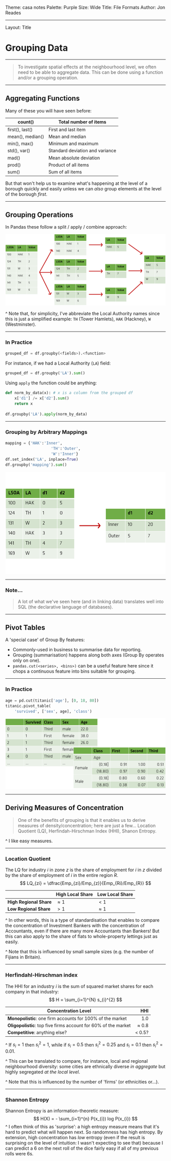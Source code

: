 Theme: casa notes
Palette: Purple
Size: Wide
Title: File Formats
Author: Jon Reades

---

Layout: Title

# Grouping Data

---

> To investigate spatial effects at the neighbourhood level, we often need to be able to aggregate data. This can be done using a function and/or a grouping operation.

---

## Aggregating Functions

Many of these you will have seen before:

| count()          | Total number of items           |
| ---------------- | ------------------------------- |
| first(), last()  | First and last item             |
| mean(), median() | Mean and median                 |
| min(), max()     | Minimum and maximum             |
| std(), var()     | Standard deviation and variance |
| mad()            | Mean absolute deviation         |
| prod()           | Product of all items            |
| sum()            | Sum of all items                |

But that won't help us to examine what's happening at the level of a borough quickly and easily unless we can *also* group elements at the level of the borough *first*.

---

## Grouping Operations

In Pandas these follow a split / apply / combine approach:

![](img/Split-Apply-Combine.png)

^ Note that, for simplicity, I've abbreviate the Local Authority names since this is just a simplified example: `TH` (Tower Hamlets), `HAK` (Hackney), `W` (Westminster).

---

### In Practice

```python
grouped_df = df.groupby(<fields>).<function>
```

For instance, if we had a Local Authority (`LA`) field:

```python
grouped_df = df.groupby('LA').sum()
```

Using `apply` the function could be anything:

```python
def norm_by_data(x): # x is a column from the grouped df
	x['d1'] /= x['d2'].sum() 
	return x

df.groupby('LA').apply(norm_by_data)
```

---

### Grouping by Arbitrary Mappings

```python
mapping = {'HAK':'Inner',
					'TH':'Outer',
					'W':'Inner'}
df.set_index('LA', inplace=True)
df.groupby('mapping').sum()
```

![](img/Arbitrary_Mappings.png)

---

### Note...

> A lot of what we've seen here (and in linking data) translates well into SQL (the declarative language of databases).

---

## Pivot Tables

A 'special case' of Group By features:

- Commonly-used in business to summarise data for reporting.
- Grouping (summarisation) happens along both axes (Group By operates only on one).
- `pandas.cut(<series>, <bins>)` can be a useful feature here since it chops a continuous feature into bins suitable for grouping.

---

### In Practice

```python
age = pd.cut(titanic['age'], [0, 18, 80])
titanic.pivot_table(
	'survived', ['sex', age], 'class')
```

![](img/Pivot_Table.png)

---

## Deriving Measures of Concentration

> One of the benefits of grouping is that it enables us to derive measures of density/concentration; here are just a few... Location Quotient (LQ), Herfindah-Hirschman Index (HHI), Shanon Entropy.

^ I like easy measures.

---

### Location Quotient

The LQ for industry *i* in zone *z* is the share of employment for *i* in *z* divided by the share of employment of *i* in the entire region *R*.
$$
LQ_{zi} = \dfrac{Emp_{zi}/Emp_{z}}{Emp_{Ri}/Emp_{R}}
$$

|                         | High Local Share | Low Local Share |
| ----------------------- | ---------------- | --------------- |
| **High Regional Share** | $\approx 1$      | $< 1$           |
| **Low Regional Share**  | $> 1$            | $\approx 1$     |

^ In other words, this is a type of standardisation that enables to compare the concentration of Investment Bankers with the concentration of Accountants, even if there are many more Accountants than Bankers! But this can also apply to the share of flats to whole-property lettings just as easily.

^ Note that this is influenced by small sample sizes (e.g. the number of Fijians in Britain).

---

### Herfindahl-Hirschman index

The HHI for an industry *i* is the sum of squared market shares for each company in that industry:
$$
H = \sum_{i=1}^{N} s_{i}^{2}
$$

| Concentration Level                                          |           HHI |
| ------------------------------------------------------------ | ------------: |
| **Monopolistic**: one firm accounts for 100% of the market   |           1.0 |
| **Oligopolistic**: top five firms account for 60% of the market | $\approx$ 0.8 |
| **Competitive**: anything else?                              |      $<$ 0.5? |

^ If $s_{i} = 1$ then $s_{i}^{2} = 1$, while if $s_{i} = 0.5$ then $s_{i}^{2} = 0.25$ and $s_{i} = 0.1$ then $s_{i}^{2} = 0.01$.

^ This can be translated to compare, for instance, local and regional neighbourhood diversity: some cities are ethnically diverse *in aggregate* but highly segregated *at the local level*.

^ Note that this is influenced by the number of 'firms' (or ethnicities or...).

---

### Shannon Entropy

Shannon Entropy is an information-theoretic measure:
$$
H(X) = - \sum_{i=1}^{n} P(x_{i}) log P(x_{i})
$$
^ I often think of this as 'surprise': a high entropy measure means that it's hard to predict what will happen next. So randomness has high entropy. By extension, high concentration has *low* entropy (even if the result is surprising on the level of intuition: I wasn't expecting to see that) because I can predict a 6 on the next roll of the dice fairly easy if all of my previous rolls were 6s.